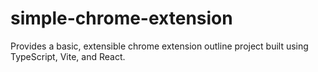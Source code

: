 # simple-chrome-extension
Provides a basic, extensible chrome extension outline project built using TypeScript, Vite, and React.
